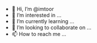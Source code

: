 - 👋 Hi, I’m @imtoor
- 👀 I’m interested in ...
- 🌱 I’m currently learning ...
- 💞️ I’m looking to collaborate on ...
- 📫 How to reach me ...

<!---
imtoor/imtoor is a ✨ special ✨ repository because its `README.md` (this file) appears on your GitHub profile.
You can click the Preview link to take a look at your changes.
--->
